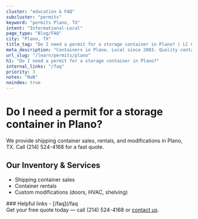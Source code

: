 ```yaml
---
cluster: "education & FAQ"
subcluster: "permits"
keyword: "permits Plano, TX"
intent: "Informational-Local"
page_type: "Blog/FAQ"
city: "Plano, TX"
title_tag: "Do I need a permit for a storage container in Plano? | LC Container"
meta_description: "Containers in Plano. Local since 2003. Quality containers. Fast delivery. Get your free quote — call (214) 524-4168 today. LC Container — your trusted DFW co..."
url_slug: "/learn/permits/plano"
h1: "Do I need a permit for a storage container in Plano?"
internal_links: "/faq"
priority: 3
notes: "NaN"
noindex: true
---
```


# Do I need a permit for a storage container in Plano?

We provide shipping container sales, rentals, and modifications in Plano, TX. Call (214) 524-4168 for a fast quote.

## Our Inventory & Services
- Shipping container sales
- Container rentals
- Custom modifications (doors, HVAC, shelving)

<div data-section="internal-links">
### Helpful links
- [/faq](/faq
</div>

<div data-section="cta">
Get your free quote today — call (214) 524-4168 or <a href="/contact">contact us</a>.
</div>

<script type="application/ld+json">{"@context":"https://schema.org","@type":"FAQPage","mainEntity":[{"@type":"Question","name":"How much does delivery cost in Plano, TX?","acceptedAnswer":{"@type":"Answer","text":"Delivery costs vary by distance and container size. Most deliveries in Plano, TX range from $150-$300. Call (214) 524-4168 for an exact quote based on your specific location."}},{"@type":"Question","name":"Do you offer financing or payment plans?","acceptedAnswer":{"@type":"Answer","text":"We accept major credit cards, checks, and can discuss commercial terms for bulk purchases. Call (214) 524-4168 to discuss options."}},{"@type":"Question","name":"Can you customize containers in Plano, TX?","acceptedAnswer":{"@type":"Answer","text":"Yes — we perform modifications like doors, HVAC, insulation, and shelving. Request a custom quote at (214) 524-4168 or via our contact form."}}]}</script>
